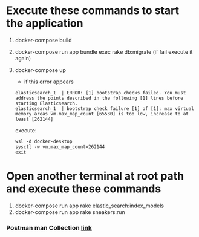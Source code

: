 # Execute these commands to start the application

1. docker-compose build
2. docker-compose run app bundle exec rake db:migrate (if fail execute it again)
3. docker-compose up

   - if this error appears

   ```
   elasticsearch_1  | ERROR: [1] bootstrap checks failed. You must address the points described in the following [1] lines before starting Elasticsearch.
   elasticsearch_1  | bootstrap check failure [1] of [1]: max virtual memory areas vm.max_map_count [65530] is too low, increase to at least [262144]
   ```

   execute:

   ```
   wsl -d docker-desktop
   sysctl -w vm.max_map_count=262144
   exit
   ```

# Open another terminal at root path and execute these commands

1. docker-compose run app rake elastic_search:index_models
2. docker-compose run app rake sneakers:run

### Postman man Collection [link](https://www.postman.com/Bekheit/workspace/instatask)
